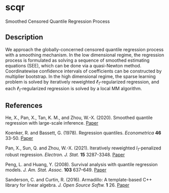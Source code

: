 # scqr

Smoothed Censored Quantile Regression Process

## Description

We approach the globally-concerned censored quantile regression process with a smoothing mechanism. 
In the low dimensional regime, the regression process is formulated as solving a sequence of smoothed estimating equations (SEE), which can be done via a quasi-Newton method.
Coordinatewise confidence intervals of coefficients can be constructed by multiplier bootstrap.
In the high dimensional regime, the sparse learning problem is solved by iteratively reweighted *&ell;<sub>1</sub>*-regularized regression, and each *&ell;<sub>1</sub>*-regularized regression is solved by a local MM algorithm.


## References

He, X., Pan, X., Tan, K. M., and Zhou, W.-X. (2020). Smoothed quantile regression with large-scale inference. [Paper](https://www.math.ucsd.edu/~xip024/Papers/sqr_main.pdf)

Koenker, R. and Bassett, G. (1978). Regression quantiles. *Econometrica* **46** 33-50. [Paper](https://www.jstor.org/stable/1913643?seq=1#metadata_info_tab_contents)

Pan, X., Sun, Q. and Zhou, W.-X. (2021). Iteratively reweighted *l<sub>1</sub>*-penalized robust regression. *Electron. J. Stat.* **15** 3287-3348. [Paper](https://doi.org/10.1214/21-EJS1862)

Peng, L. and Huang, Y. (2008). Survival analysis with quantile regression models. *J. Am. Stat. Assoc.* **103** 637–649. [Paper](https://doi.org/10.1198/016214508000000355)

Sanderson, C. and Curtin, R. (2016). Armadillo: A template-based C++ library for linear algebra. *J. Open Source Softw.* **1** 26. [Paper](https://joss.theoj.org/papers/10.21105/joss.00026.pdf)

